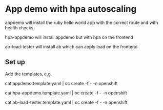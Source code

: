 # App demo with hpa autoscaling 

appdemo will install the ruby hello world app with the correct route and with health checks 

hpa-appdemo will install appdemo but with hpa on the frontend

ab-load-tester will install ab which can apply load on the frontend

## Set up

Add the templates, e.g. 

cat appdemo.template.yaml         | oc create -f -  -n openshift

cat hpa-appdemo.template.yaml     | oc create -f -  -n openshift

cat ab-load-tester.template.yaml  | oc create -f -  -n openshift

